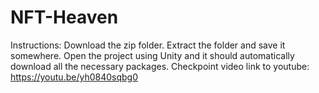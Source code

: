 # NFT-Heaven
Instructions: Download the zip folder. Extract the folder and save it somewhere. Open the project using Unity and it should automatically download all the necessary packages. 
Checkpoint video link to youtube: https://youtu.be/yh0840sqbg0
